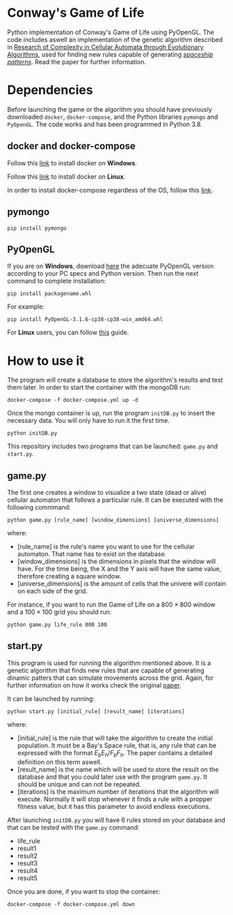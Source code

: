 # Conway's Game of Life

Python implementation of Conway's Game of Life using PyOpenGL. The code includes aswell an implementation of the genetic algorithm described in [Research of Complexity in Cellular Automata
through Evolutionary Algorithms](https://content.wolfram.com/uploads/sites/13/2018/02/17-3-2.pdf), used for finding new rules capable of generating [_spaceship patterns_](https://conwaylife.com/wiki/Spaceship). Read the paper for further information.


# Dependencies

Before launching the game or the algorithm you should have previously downloaded `docker`, `docker-compose`, and the Python libraries `pymongo` and `PyOpenGL`. The code works and has been programmed in Python 3.8.

## docker and docker-compose

Follow this [link](https://docs.docker.com/desktop/windows/install/) to install docker on **Windows**.

Follow this [link](https://docs.docker.com/engine/install/ubuntu/) to install docker on **Linux**.

In order to install docker-compose regardless of the OS, follow this [link](https://docs.docker.com/compose/install/).

## pymongo

```
pip install pymongo 
```

## PyOpenGL

If you are on **Windows**, download [here](https://www.lfd.uci.edu/~gohlke/pythonlibs/#pyopengl) the adecuate PyOpenGL version according to your PC specs and Python version. Then run the next command to complete installation:

```
pip install packagename.whl
```

For example:

```
pip install PyOpenGL‑3.1.6‑cp38‑cp38‑win_amd64.whl

```

For **Linux** users, you can follow [this](https://www.geeksforgeeks.org/how-to-install-pyopengl-package-on-linux/) guide.


# How to use it

The program will create a database to store the algorithm's results and test them later. In order to start the container with the mongoDB run: 

```
docker-compose -f docker-compose.yml up -d
```

Once the mongo container is up, run the program `initDB.py` to insert the necessary data. You will only have to run it the first time.

```
python initDB.py
```

This repository includes two programs that can be launched: `game.py` and `start.py`.

## game.py
The first one creates a window to visualize a two state (dead or alive) cellular automaton that follows a particular rule. It can be executed with the following commmand:

```
python game.py [rule_name] [window_dimensions] [universe_dimensions]
```

where:
- [rule_name] is the rule's name you want to use for the cellular automaton. That name has to exist on the database.
- [window_dimensions] is the dimensions in pixels that the window will have. For the time being, the X and the Y axis will have the same value, therefore creating a square window.
- [universe_dimensions] is the amount of cells that the univere will contain on each side of the grid.

For instance, if you want to run the Game of Life on a $800\times800$ window and a $100\times100$ grid you should run:

```
python game.py life_rule 800 100
```

## start.py

This program is used for running the algorithm mentioned above. It is a genetic algorithm that finds new rules that are capable of generating dinamic patters that can simulate movements across the grid. Again, for further information on how it works check the original [paper](https://content.wolfram.com/uploads/sites/13/2018/02/17-3-2.pdf).

It can be launched by running:

```
python start.py [initial_rule] [result_name] [iterations]
```

where:
- [initial_rule] is the rule that will take the algorithm to create the initial population. It must be a Bay's Space rule, that is, any rule that can be expressed with the format $E_bE_h/F_bF_h$. The paper contains a detailed definition on this term aswell.
- [result_name] is the name which will be used to store the result on the database and that you could later use with the program `game.py`. It should be unique and can not be repeated.
- [iterations] is the maximum number of iterations that the algorithm will execute. Normally it will stop whenever it finds a rule with a propper fitness value, but it has this parameter to avoid endless executions.


After launching `initDB.py` you will have 6 rules stored on your database and that can be tested with the `game.py` command:

- life_rule
- result1
- result2
- result3
- result4
- result5



Once you are done, if you want to stop the container:
```
docker-compose -f docker-compose.yml down
```

